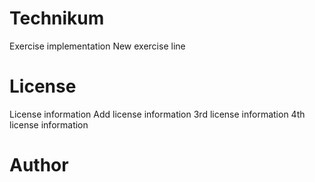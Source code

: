 # Technikum

Exercise implementation
New exercise line

# License

License information
Add license information
3rd license information
4th license information

# Author
